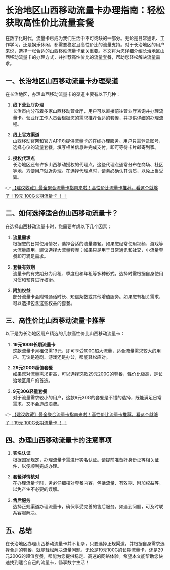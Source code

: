 # 长治地区山西移动流量卡办理指南：轻松获取高性价比流量套餐

在数字化时代，流量卡已成为我们生活中不可或缺的一部分。无论是日常通讯、工作学习，还是娱乐休闲，都需要稳定且高性价比的流量支持。对于长治地区的用户来说，选择一张合适的山西移动流量卡至关重要。本文将为您详细介绍长治地区山西移动流量卡的办理方式，并推荐高性价比的流量套餐，帮助您轻松解决流量需求。

## 一、长治地区山西移动流量卡办理渠道

在长治地区，办理山西移动流量卡的渠道主要有以下几种：

1. **线下营业厅办理**  
   长治市内分布着多家山西移动营业厅，用户可以直接前往营业厅咨询并办理流量卡。营业厅工作人员会根据您的需求推荐合适的套餐，并提供详细的办理流程。

2. **线上官方渠道**  
   山西移动官网和官方APP均提供流量卡的在线办理服务。用户只需登录账号，选择心仪的流量套餐，填写相关信息并完成支付，即可等待卡片邮寄到家。

3. **授权代理点**  
   长治地区还有许多山西移动授权的代理点，这些代理点通常分布在商场、社区等地，方便用户就近办理。在选择代理点时，请务必确认其资质，以免上当受骗。

👉 [【建议收藏】最全聚合流量卡指南来啦！高性价比流量卡推荐，看这个就够了！19元 100G长期流量卡 ！！](https://bit.ly/Liuliangka)

## 二、如何选择适合的山西移动流量卡？

在选择山西移动流量卡时，您需要考虑以下几个因素：

1. **流量需求**  
   根据您的日常使用情况，选择合适的流量套餐。如果您经常使用视频、游戏等大流量应用，建议选择大流量套餐；如果只是用于日常通讯和社交，小流量套餐即可满足需求。

2. **套餐有效期**  
   流量卡的有效期分为月租、季度租和年租等多种形式。选择时需根据自身使用习惯和预算进行权衡。

3. **附加权益**  
   部分流量卡会附带通话时长、短信条数或其他增值服务。如果您有相关需求，可以选择包含这些权益的套餐。

## 三、高性价比山西移动流量卡推荐

以下是为长治地区用户精选的几款高性价比山西移动流量卡：

1. **19元100G长期流量卡**  
   这款流量卡月租仅需19元，即可享受100G超大流量，适合流量需求较大的用户。无论是追剧、游戏还是办公，都能轻松应对。

2. **29元200G超值套餐**  
   如果您对流量需求更高，可以选择这款29元200G的套餐，性价比极高，是长治地区用户的首选。

3. **9元30G轻量套餐**  
   对于流量需求较小的用户，这款9元30G的套餐是不错的选择，既能满足日常需求，又不会造成浪费。

👉 [【建议收藏】最全聚合流量卡指南来啦！高性价比流量卡推荐，看这个就够了！19元 100G长期流量卡 ！！](https://bit.ly/Liuliangka)

## 四、办理山西移动流量卡的注意事项

1. **实名认证**  
   根据国家规定，办理流量卡需进行实名认证。请提前准备好身份证等相关证件，以便顺利完成办理。

2. **套餐详情核对**  
   在办理流量卡时，务必仔细核对套餐内容，包括流量、有效期、附加权益等，以免产生不必要的误解。

3. **售后服务**  
   选择正规渠道办理流量卡，确保享受完善的售后服务。如遇到问题，可及时联系客服解决。

## 五、总结

在长治地区办理山西移动流量卡并不复杂，只要选择正规渠道，并根据自身需求选择合适的套餐，就能轻松解决流量问题。无论是19元100G的长期流量卡，还是29元200G的超值套餐，都能为您提供稳定、高速的网络体验。希望本文能帮助您快速找到适合自己的流量卡，畅享数字生活！